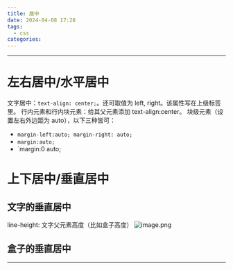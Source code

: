 ```yaml
---
title: 居中
date: 2024-04-08 17:28
tags:
  - css
categories:
---
```

---
# 左右居中/水平居中
文字居中：`text-align: center;`。还可取值为 left, right。该属性写在上级标签里。
行内元素和行内块元素：给其父元素添加 text-align:center。
块级元素（设置左右外边距为 auto），以下三种皆可：
- `margin-left:auto; margin-right: auto;`
- `margin:auto;`
- `margin:0 auto;

# 上下居中/垂直居中
## 文字的垂直居中
line-height: 文字父元素高度（比如盒子高度）
![image.png](https://illyber-images.oss-cn-chengdu.aliyuncs.com/202307302348129.png)
## 盒子的垂直居中








---